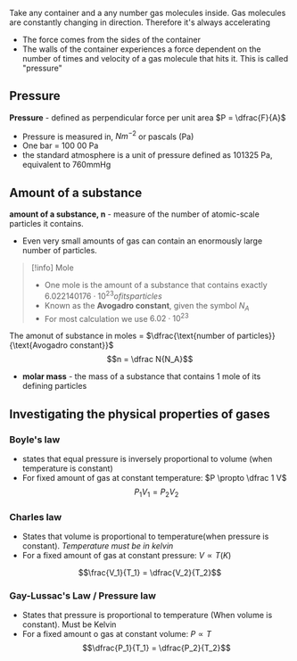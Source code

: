 Take any container and a any number gas molecules inside. Gas molecules are constantly changing in direction. Therefore it's always accelerating
- The force comes from the sides of the container
- The walls of the container experiences a force dependent on the number of times and velocity of a gas molecule that hits it. This is called "pressure"
## Pressure
**Pressure** - defined as perpendicular force per unit area $P = \dfrac{F}{A}$
- Pressure is measured in, $Nm^{-2}$ or pascals (Pa)
- One bar = 100 00 Pa
- the standard atmosphere is a unit of pressure defined as 101325 Pa, equivalent to 760mmHg
## Amount of a substance
**amount of a substance, n** - measure of the number of atomic-scale particles it contains. 
- Even very small amounts of gas can contain an enormously large number of particles. 
>[!info] Mole
>- One mole is the amount of a substance that contains exactly $6.022140176 \cdot 10^23 of its particles$
>- Known as the **Avogadro constant**, given the symbol $N_A$
>- For most calculation we use $6.02 \cdot 10^{23}$

The amonut of substance in moles = $\dfrac{\text{number of particles}}{\text{Avogadro constant}}$
$$n = \dfrac N{N_A}$$
- **molar mass** - the mass of a substance that contains 1 mole of its defining particles
## Investigating the physical properties of gases
### Boyle's law
- states that equal pressure is inversely proportional to volume (when temperature is constant)
- For fixed amount of gas at constant temperature: $P \propto \dfrac 1 V$
$$P_1 V_1 = P_2 V_2$$

### Charles law 
- States that volume is proportional to temperature(when pressure is constant). *Temperature must be in kelvin*
- For a fixed amount of gas at constant pressure: $V \propto T(K)$

$$\frac{V_1}{T_1} = \dfrac{V_2}{T_2}$$
### Gay-Lussac's Law / Pressure law 
- States that pressure is proportional to temperature (When volume is constant). Must be Kelvin
- For a fixed amount o gas at constant volume: $P \propto T$
$$\dfrac{P_1}{T_1} = \dfrac{P_2}{T_2}$$
